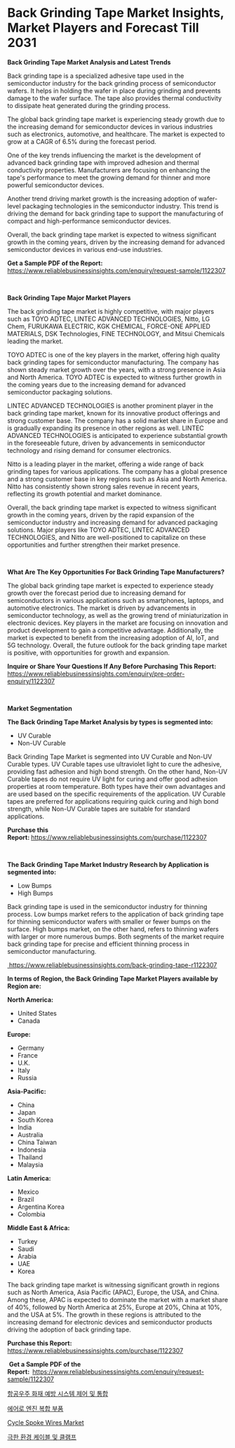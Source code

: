 <p><h1>Back Grinding Tape Market Insights, Market Players and Forecast Till 2031</h1></p><p><strong>Back Grinding Tape Market Analysis and Latest Trends</strong></p>
<p><p>Back grinding tape is a specialized adhesive tape used in the semiconductor industry for the back grinding process of semiconductor wafers. It helps in holding the wafer in place during grinding and prevents damage to the wafer surface. The tape also provides thermal conductivity to dissipate heat generated during the grinding process. </p><p>The global back grinding tape market is experiencing steady growth due to the increasing demand for semiconductor devices in various industries such as electronics, automotive, and healthcare. The market is expected to grow at a CAGR of 6.5% during the forecast period. </p><p>One of the key trends influencing the market is the development of advanced back grinding tape with improved adhesion and thermal conductivity properties. Manufacturers are focusing on enhancing the tape's performance to meet the growing demand for thinner and more powerful semiconductor devices. </p><p>Another trend driving market growth is the increasing adoption of wafer-level packaging technologies in the semiconductor industry. This trend is driving the demand for back grinding tape to support the manufacturing of compact and high-performance semiconductor devices. </p><p>Overall, the back grinding tape market is expected to witness significant growth in the coming years, driven by the increasing demand for advanced semiconductor devices in various end-use industries.</p></p>
<p><strong>Get a Sample PDF of the Report:&nbsp;</strong> <a href="https://www.reliablebusinessinsights.com/enquiry/request-sample/1122307">https://www.reliablebusinessinsights.com/enquiry/request-sample/1122307</a></p>
<p>&nbsp;</p>
<p><strong>Back Grinding Tape Major Market Players</strong></p>
<p><p>The back grinding tape market is highly competitive, with major players such as TOYO ADTEC, LINTEC ADVANCED TECHNOLOGIES, Nitto, LG Chem, FURUKAWA ELECTRIC, KGK CHEMICAL, FORCE-ONE APPLIED MATERIALS, DSK Technologies, FINE TECHNOLOGY, and Mitsui Chemicals leading the market.</p><p>TOYO ADTEC is one of the key players in the market, offering high quality back grinding tapes for semiconductor manufacturing. The company has shown steady market growth over the years, with a strong presence in Asia and North America. TOYO ADTEC is expected to witness further growth in the coming years due to the increasing demand for advanced semiconductor packaging solutions.</p><p>LINTEC ADVANCED TECHNOLOGIES is another prominent player in the back grinding tape market, known for its innovative product offerings and strong customer base. The company has a solid market share in Europe and is gradually expanding its presence in other regions as well. LINTEC ADVANCED TECHNOLOGIES is anticipated to experience substantial growth in the foreseeable future, driven by advancements in semiconductor technology and rising demand for consumer electronics.</p><p>Nitto is a leading player in the market, offering a wide range of back grinding tapes for various applications. The company has a global presence and a strong customer base in key regions such as Asia and North America. Nitto has consistently shown strong sales revenue in recent years, reflecting its growth potential and market dominance.</p><p>Overall, the back grinding tape market is expected to witness significant growth in the coming years, driven by the rapid expansion of the semiconductor industry and increasing demand for advanced packaging solutions. Major players like TOYO ADTEC, LINTEC ADVANCED TECHNOLOGIES, and Nitto are well-positioned to capitalize on these opportunities and further strengthen their market presence.</p></p>
<p>&nbsp;</p>
<p><strong>What Are The Key Opportunities For Back Grinding Tape Manufacturers?</strong></p>
<p><p>The global back grinding tape market is expected to experience steady growth over the forecast period due to increasing demand for semiconductors in various applications such as smartphones, laptops, and automotive electronics. The market is driven by advancements in semiconductor technology, as well as the growing trend of miniaturization in electronic devices. Key players in the market are focusing on innovation and product development to gain a competitive advantage. Additionally, the market is expected to benefit from the increasing adoption of AI, IoT, and 5G technology. Overall, the future outlook for the back grinding tape market is positive, with opportunities for growth and expansion.</p></p>
<p><strong>Inquire or Share Your Questions If Any Before Purchasing This Report:</strong> <a href="https://www.reliablebusinessinsights.com/enquiry/pre-order-enquiry/1122307">https://www.reliablebusinessinsights.com/enquiry/pre-order-enquiry/1122307</a></p>
<p>&nbsp;</p>
<p><strong>Market Segmentation</strong></p>
<p><strong>The Back Grinding Tape Market Analysis by types is segmented into:</strong></p>
<p><ul><li>UV Curable</li><li>Non-UV Curable</li></ul></p>
<p><p>Back Grinding Tape Market is segmented into UV Curable and Non-UV Curable types. UV Curable tapes use ultraviolet light to cure the adhesive, providing fast adhesion and high bond strength. On the other hand, Non-UV Curable tapes do not require UV light for curing and offer good adhesion properties at room temperature. Both types have their own advantages and are used based on the specific requirements of the application. UV Curable tapes are preferred for applications requiring quick curing and high bond strength, while Non-UV Curable tapes are suitable for standard applications.</p></p>
<p><strong>Purchase this Report:&nbsp;</strong><a href="https://www.reliablebusinessinsights.com/purchase/1122307">https://www.reliablebusinessinsights.com/purchase/1122307</a></p>
<p>&nbsp;</p>
<p><strong>The Back Grinding Tape Market Industry Research by Application is segmented into:</strong></p>
<p><ul><li>Low Bumps</li><li>High Bumps</li></ul></p>
<p><p>Back grinding tape is used in the semiconductor industry for thinning process. Low bumps market refers to the application of back grinding tape for thinning semiconductor wafers with smaller or fewer bumps on the surface. High bumps market, on the other hand, refers to thinning wafers with larger or more numerous bumps. Both segments of the market require back grinding tape for precise and efficient thinning process in semiconductor manufacturing.</p></p>
<p><a href="https://www.reliablebusinessinsights.com/back-grinding-tape-r1122307">&nbsp;https://www.reliablebusinessinsights.com/back-grinding-tape-r1122307</a></p>
<p><strong>In terms of Region, the Back Grinding Tape Market Players available by Region are:</strong></p>
<p>
    <p> <strong> North America: </strong>
        <ul>
            <li>United States</li>
            <li>Canada</li>
        </ul>
        </p> 
    <p> <strong> Europe: </strong>
        <ul>
            <li>Germany</li>
            <li>France</li>
            <li>U.K.</li>
            <li>Italy</li>
            <li>Russia</li>
        </ul>
        </p> 
    <p> <strong> Asia-Pacific: </strong>
        <ul>
            <li>China</li>
            <li>Japan</li>
            <li>South Korea</li>
            <li>India</li>
            <li>Australia</li>
            <li>China Taiwan</li>
            <li>Indonesia</li>
            <li>Thailand</li>
            <li>Malaysia</li>
        </ul>
        </p> 
    <p> <strong> Latin America: </strong>
        <ul>
            <li>Mexico</li>
            <li>Brazil</li>
            <li>Argentina Korea</li>
            <li>Colombia</li>
        </ul>
        </p> 
    <p> <strong> Middle East & Africa: </strong>
        <ul>
            <li>Turkey</li>
            <li>Saudi</li>
            <li>Arabia</li>
            <li>UAE</li>
            <li>Korea</li>
        </ul>
    </p>
    </p>
<p><p>The back grinding tape market is witnessing significant growth in regions such as North America, Asia Pacific (APAC), Europe, the USA, and China. Among these, APAC is expected to dominate the market with a market share of 40%, followed by North America at 25%, Europe at 20%, China at 10%, and the USA at 5%. The growth in these regions is attributed to the increasing demand for electronic devices and semiconductor products driving the adoption of back grinding tape.</p></p>
<p><strong>Purchase this Report: </strong><a href="https://www.reliablebusinessinsights.com/purchase/1122307">https://www.reliablebusinessinsights.com/purchase/1122307</a></p>
<p>&nbsp;<strong>Get a Sample PDF of the Report:&nbsp;&nbsp;</strong><a href="https://www.reliablebusinessinsights.com/enquiry/request-sample/1122307">https://www.reliablebusinessinsights.com/enquiry/request-sample/1122307</a></p>
<p><strong></strong></p>
<p><p><a href="https://github.com/marufmohassin05/Market-Research-Report-List-2/blob/main/119174083498.md">항공우주 화재 예방 시스템 제어 및 통합</a></p><p><a href="https://github.com/khairinauzunul/Market-Research-Report-List-2/blob/main/866625483496.md">에어로 엔진 복합 부품</a></p><p><a href="https://github.com/nafiafirdania/Market-Research-Report-List-1/blob/main/cycle-spoke-wires-market.md">Cycle Spoke Wires Market</a></p><p><a href="https://github.com/kimvicki3212024/Market-Research-Report-List-2/blob/main/967124283497.md">극한 환경 케이블 및 클램프</a></p></p>